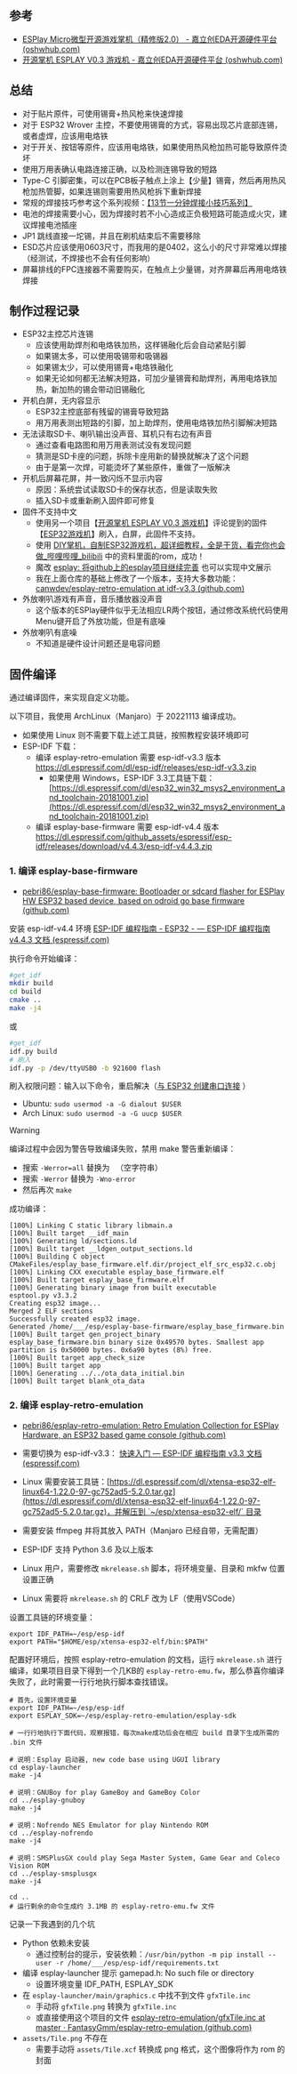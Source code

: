 ## 参考

- [ESPlay Micro微型开源游戏掌机（精修版2.0） - 嘉立创EDA开源硬件平台 (oshwhub.com)](https://oshwhub.com/LiiGuang/esplay-micro-V2#P6)
- [开源掌机 ESPLAY V0.3 游戏机 - 嘉立创EDA开源硬件平台 (oshwhub.com)](https://oshwhub.com/zxp1107/esplay_copy_copy_copy#P6)

## 总结

- 对于贴片原件，可使用锡膏+热风枪来快速焊接
- 对于 ESP32 Wrover 主控，不要使用锡膏的方式，容易出现芯片底部连锡，或者虚焊，应该用电烙铁
- 对于开关、按钮等原件，应该用电烙铁，如果使用热风枪加热可能导致原件烫坏
- 使用万用表确认电路连接正确，以及检测连锡导致的短路
- Type-C 引脚密集，可以在PCB板子触点上涂上【少量】锡膏，然后再用热风枪加热管脚，如果连锡则需要用热风枪拆下重新焊接
- 常规的焊接技巧参考这个系列视频：[【13节一分钟焊接小技巧系列】](https://www.bilibili.com/video/BV1wJ411B73v)
- 电池的焊接需要小心，因为焊接时若不小心造成正负极短路可能造成火灾，建议焊接电池插座
- JP1 跳线直接一坨锡，并且在刷机结束后不需要移除
- ESD芯片应该使用0603尺寸，而我用的是0402，这么小的尺寸非常难以焊接（经测试，不焊接也不会有任何影响）
- 屏幕排线的FPC连接器不需要购买，在触点上少量锡，对齐屏幕后再用电烙铁焊接

## 制作过程记录

- ESP32主控芯片连锡
	- 应该使用助焊剂和电烙铁加热，这样锡融化后会自动紧贴引脚
	- 如果锡太多，可以使用吸锡带和吸锡器
	- 如果锡太少，可以使用锡膏+电烙铁融化
	- 如果无论如何都无法解决短路，可加少量锡膏和助焊剂，再用电烙铁加热，新加热的锡会带动旧锡融化
- 开机白屏，无内容显示
	- ESP32主控底部有残留的锡膏导致短路
	- 用万用表测出短路的引脚，加上助焊剂，使用电烙铁加热引脚解决短路
- 无法读取SD卡、喇叭输出没声音、耳机只有右边有声音
	- 通过查看电路图和用万用表测试没有发现问题
	- 猜测是SD卡座的问题，拆除卡座用新的替换就解决了这个问题
	- 由于是第一次焊，可能烫坏了某些原件，重做了一版解决
- 开机后屏幕花屏，并一致闪烁不显示内容
	- 原因：系统尝试读取SD卡的保存状态，但是读取失败
	- 插入SD卡或重新刷入固件即可修复
- 固件不支持中文
	- 使用另一个项目【[开源掌机 ESPLAY V0.3 游戏机](https://oshwhub.com/zxp1107/esplay_copy_copy_copy)】评论提到的固件【[ESP32游戏机](https://oshwhub.com/ywqprogram/esp32_game_copy)】刷入，白屏，此固件不支持。
	- 使用 [DIY掌机，自制ESP32游戏机，超详细教程，全是干货，看完你也会做_哔哩哔哩_bilibili](https://www.bilibili.com/video/BV1H3411T7x5/) 中的资料里面的rom，成功！
	- 魔改 [esplay: 将github上的esplay项目继续完善](https://gitee.com/yvany/esplay/tree/master) 也可以实现中文展示
	- 我在上面仓库的基础上修改了一个版本，支持大多数功能：[canwdev/esplay-retro-emulation at idf-v3.3 (github.com)](https://github.com/canwdev/esplay-retro-emulation/tree/idf-v3.3)
- 外放喇叭游戏有声音，音乐播放器没声音
	- 这个版本的ESPlay硬件似乎无法相应LR两个按钮，通过修改系统代码使用Menu键开启了外放功能，但是有底噪
- 外放喇叭有底噪
	- 不知道是硬件设计问题还是电容问题

## 固件编译

通过编译固件，来实现自定义功能。

以下项目，我使用 ArchLinux（Manjaro）于 20221113 编译成功。

- 如果使用 Linux 则不需要下载上述工具链，按照教程安装环境即可
- ESP-IDF 下载：
	- 编译 esplay-retro-emulation 需要 esp-idf-v3.3 版本 https://dl.espressif.com/dl/esp-idf/releases/esp-idf-v3.3.zip
		- 如果使用 Windows，ESP-IDF 3.3工具链下载： [https://dl.espressif.com/dl/esp32_win32_msys2_environment_and_toolchain-20181001.zip](https://dl.espressif.com/dl/esp32_win32_msys2_environment_and_toolchain-20181001.zip)
	- 编译 esplay-base-firmware 需要 esp-idf-v4.4 版本 https://dl.espressif.com/github_assets/espressif/esp-idf/releases/download/v4.4.3/esp-idf-v4.4.3.zip

### 1. 编译 esplay-base-firmware

- [pebri86/esplay-base-firmware: Bootloader or sdcard flasher for ESPlay HW ESP32 based device, based on odroid go base firmware (github.com)](https://github.com/pebri86/esplay-base-firmware)

安装 esp-idf-v4.4 环境 [ESP-IDF 编程指南 - ESP32 - — ESP-IDF 编程指南 v4.4.3 文档 (espressif.com)](https://docs.espressif.com/projects/esp-idf/zh_CN/v4.4.3/esp32/index.html)

执行命令开始编译：
```sh
#get_idf
mkdir build
cd build
cmake ..
make -j4
```
或
```sh
#get_idf
idf.py build
# 刷入
idf.py -p /dev/ttyUSB0 -b 921600 flash 
```

刷入权限问题：输入以下命令，重启解决（[与 ESP32 创建串口连接](https://docs.espressif.com/projects/esp-idf/zh_CN/latest/esp32/get-started/establish-serial-connection.html#linux-dialout-group) ）
- Ubuntu:  `sudo usermod -a -G dialout $USER`
- Arch Linux: `sudo usermod -a -G uucp $USER`

> [!WARNING]
> 编译过程中会因为警告导致编译失败，禁用 make 警告重新编译：

- 搜索 `-Werror=all` 替换为 ` `（空字符串）
- 搜索 `-Werror` 替换为 `-Wno-error`
- 然后再次 `make`

成功编译：
```
[100%] Linking C static library libmain.a
[100%] Built target __idf_main
[100%] Generating ld/sections.ld
[100%] Built target __ldgen_output_sections.ld
[100%] Building C object CMakeFiles/esplay_base_firmware.elf.dir/project_elf_src_esp32.c.obj
[100%] Linking CXX executable esplay_base_firmware.elf
[100%] Built target esplay_base_firmware.elf
[100%] Generating binary image from built executable
esptool.py v3.3.2
Creating esp32 image...
Merged 2 ELF sections
Successfully created esp32 image.
Generated /home/___/esp/esplay-base-firmware/esplay_base_firmware.bin
[100%] Built target gen_project_binary
esplay_base_firmware.bin binary size 0x49570 bytes. Smallest app partition is 0x50000 bytes. 0x6a90 bytes (8%) free.
[100%] Built target app_check_size
[100%] Built target app
[100%] Generating ../../ota_data_initial.bin
[100%] Built target blank_ota_data
```

### 2. 编译 esplay-retro-emulation

- [pebri86/esplay-retro-emulation: Retro Emulation Collection for ESPlay Hardware, an ESP32 based game console (github.com)](https://github.com/pebri86/esplay-retro-emulation)

- 需要切换为 esp-idf-v3.3： [快速入门 — ESP-IDF 编程指南 v3.3 文档 (espressif.com)](https://docs.espressif.com/projects/esp-idf/zh_CN/v3.3/get-started/index.html#id2)
- Linux 需要安装工具链：[https://dl.espressif.com/dl/xtensa-esp32-elf-linux64-1.22.0-97-gc752ad5-5.2.0.tar.gz](https://dl.espressif.com/dl/xtensa-esp32-elf-linux64-1.22.0-97-gc752ad5-5.2.0.tar.gz)，并解压到 `~/esp/xtensa-esp32-elf/` 目录
- 需要安装 ffmpeg 并将其放入 PATH（Manjaro 已经自带，无需配置）
- ESP-IDF 支持 Python 3.6 及以上版本
- Linux 用户，需要修改 `mkrelease.sh` 脚本，将环境变量、目录和 mkfw 位置设置正确
- Linux 需要将 `mkrelease.sh` 的 CRLF 改为 LF（使用VSCode）

设置工具链的环境变量：
```
export IDF_PATH=~/esp/esp-idf
export PATH="$HOME/esp/xtensa-esp32-elf/bin:$PATH"
```

配置好环境后，按照 esplay-retro-emulation 的文档，运行 `mkrelease.sh` 进行编译，如果项目目录下得到一个几KB的 `esplay-retro-emu.fw`，那么恭喜你编译失败了，此时需要一行行地执行脚本查找错误。

```
# 首先，设置环境变量
export IDF_PATH=~/esp/esp-idf
export ESPLAY_SDK=~/esp/esplay-retro-emulation/esplay-sdk

# 一行行地执行下面代码，观察报错，每次make成功后会在相应 build 目录下生成所需的 .bin 文件

# 说明：Esplay 启动器, new code base using UGUI library
cd esplay-launcher
make -j4

# 说明：GNUBoy for play GameBoy and GameBoy Color
cd ../esplay-gnuboy
make -j4

# 说明：Nofrendo NES Emulator for play Nintendo ROM
cd ../esplay-nofrendo
make -j4

# 说明：SMSPlusGX could play Sega Master System, Game Gear and Coleco Vision ROM
cd ../esplay-smsplusgx
make -j4

cd ..
# 运行剩余的命令生成约 3.1MB 的 esplay-retro-emu.fw 文件
```

记录一下我遇到的几个坑

- Python 依赖未安装
	- 通过控制台的提示，安装依赖：`/usr/bin/python -m pip install --user -r /home/___/esp/esp-idf/requirements.txt`
- 编译 esplay-launcher 提示 gamepad.h: No such file or directory
	- 设置环境变量 IDF_PATH, ESPLAY_SDK
- 在 `esplay-launcher/main/graphics.c` 中找不到文件 `gfxTile.inc` 
	- 手动将 `gfxTile.png` 转换为 `gfxTile.inc`
	- 或直接使用这个项目的文件 [esplay-retro-emulation/gfxTile.inc at master · FantasyGmm/esplay-retro-emulation (github.com)](https://github.com/FantasyGmm/esplay-retro-emulation/blob/master/esplay-launcher/main/gfxTile.inc) 
- `assets/Tile.png` 不存在
	- 需要手动将 `assets/Tile.xcf` 转换成 png 格式，这个图像将作为 rom 的封面
